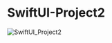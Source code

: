 # SwiftUI-Project2


![SwiftUI_Project2](https://user-images.githubusercontent.com/16608104/146374269-e0c3081d-6ce0-47f8-9f47-aa5036be90db.gif)
